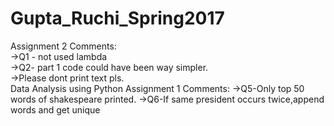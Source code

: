 # Gupta_Ruchi_Spring2017</br>
Assignment 2 Comments:</br>
->Q1 - not used lambda</br>
->Q2- part 1 code could have been way simpler. </br>
->Please dont print text pls. </br>
Data Analysis using Python
Assignment 1 Comments:
->Q5-Only top 50 words of shakespeare printed.
->Q6-If same president occurs twice,append words and get unique
